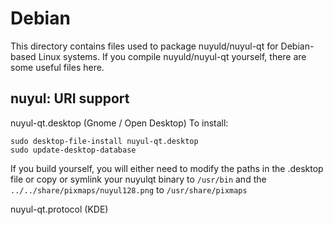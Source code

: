 
Debian
====================
This directory contains files used to package nuyuld/nuyul-qt
for Debian-based Linux systems. If you compile nuyuld/nuyul-qt yourself, there are some useful files here.

## nuyul: URI support ##


nuyul-qt.desktop  (Gnome / Open Desktop)
To install:

	sudo desktop-file-install nuyul-qt.desktop
	sudo update-desktop-database

If you build yourself, you will either need to modify the paths in
the .desktop file or copy or symlink your nuyulqt binary to `/usr/bin`
and the `../../share/pixmaps/nuyul128.png` to `/usr/share/pixmaps`

nuyul-qt.protocol (KDE)

